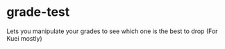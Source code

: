 # grade-test
Lets you manipulate your grades to see which one is the best to drop (For Kuei mostly)
